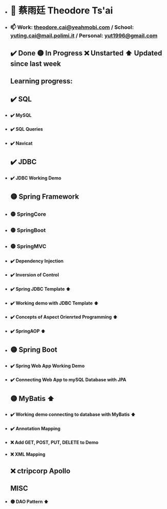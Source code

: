 - # 👋 蔡雨廷 Theodore Ts'ai

- ### 📫 Work: theodore.cai@yeahmobi.com / School: yuting.cai@mail.polimi.it / Personal: yut1996@gmail.com


  ## ✔️ Done 🟡 In Progress ❌ Unstarted ⬆️ Updated since last week 
  ## Learning progress:
  ##   ✔️ SQL
- #### ✔️ MySQL
- #### ✔️ SQL Queries
- #### ✔️ Navicat
  ##   ✔️ JDBC 
- #### ✔️ JDBC Working Demo
  ##   🟡 Spring Framework
- ###  🟡 SpringCore
- ###  🟡 SpringBoot
- ###  🟡 SpringMVC 
- #### ✔️ Dependency Injection 
- #### ✔️ Inversion of Control
- #### ✔️ Spring JDBC Template ⬆️
- #### ✔️ Working demo with JDBC Template ⬆️
- #### ✔️ Concepts of Aspect Orienrted Programming ⬆️
- #### ✔️ SpringAOP ⬆️
- ##   🟡 Spring Boot
- #### ✔️ Spring Web App Working Demo
- #### ✔️ Connecting Web App to mySQL Database with JPA
  ##   🟡 MyBatis ⬆️ 
- #### ✔️ Working demo connecting to database with MyBatis ⬆️
- #### ✔️ Annotation Mapping
- #### ❌ Add GET, POST, PUT, DELETE to Demo
- #### ❌ XML Mapping
  ##   ❌ ctripcorp Apollo
  ##   MISC
- #### 🟡 DAO Pattern ⬆️
<!---
theodoretsai/theodoretsai is a ✨ special ✨ repository because its `README.md` (this file) appears on your GitHub profile.
You can click the Preview link to take a look at your changes.
--->
